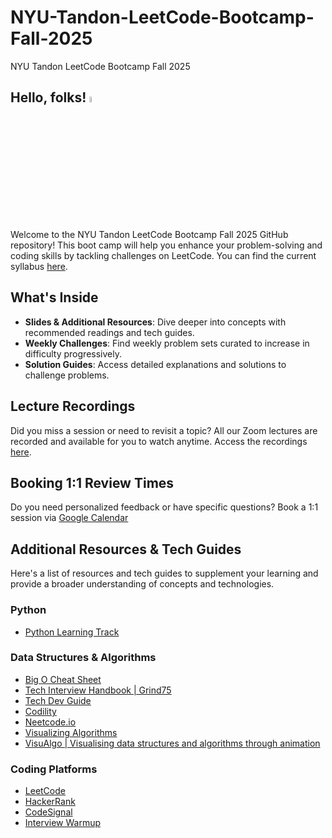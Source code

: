 # NYU-Tandon-LeetCode-Bootcamp-Fall-2025

NYU Tandon LeetCode Bootcamp Fall 2025

## Hello, folks! <img src="https://raw.githubusercontent.com/MartinHeinz/MartinHeinz/master/wave.gif" width=5% height=5% alt="Waving hand">

Welcome to the NYU Tandon LeetCode Bootcamp Fall 2025 GitHub repository! This boot camp will help you enhance your problem-solving and coding skills by tackling challenges on LeetCode. You can find the current syllabus [here](https://docs.google.com/document/u/1/d/18p3GwYn2aHC09SRuZvoEkLwJBTR46IJmAk_DY--FaDI/edit?tab=t.0&urp=gmail_link#heading=h.v2426a1xgwhc). 

## What's Inside

- **Slides & Additional Resources**: Dive deeper into concepts with recommended readings and tech guides.
- **Weekly Challenges**: Find weekly problem sets curated to increase in difficulty progressively.
- **Solution Guides**: Access detailed explanations and solutions to challenge problems.

## Lecture Recordings

Did you miss a session or need to revisit a topic? All our Zoom lectures are recorded and available for you to watch anytime. Access the recordings [here](https://docs.google.com/document/d/1mILG70B3gFs3nppF_UOAJtKeytdybiwmGResf_AZp_M/edit?tab=t.0). 

## Booking 1:1 Review Times

Do you need personalized feedback or have specific questions? Book a 1:1 session via [Google Calendar](https://calendar.app.google/FK96gcVeQNTgSV4e6)

## Additional Resources & Tech Guides

Here's a list of resources and tech guides to supplement your learning and provide a broader understanding of concepts and technologies.

### Python

- [Python Learning Track](https://exercism.org/tracks/python)

### Data Structures & Algorithms

- [Big O Cheat Sheet](https://www.bigocheatsheet.com/)
- [Tech Interview Handbook | Grind75](https://www.techinterviewhandbook.org)
- [Tech Dev Guide](https://techdevguide.withgoogle.com/paths/data-structures-and-algorithms/)
- [Codility](https://app.codility.com/programmers/lessons/1-iterations/)
- [Neetcode.io](https://neetcode.io/roadmap)
- [Visualizing Algorithms](https://www.cs.usfca.edu/~galles/visualization/Algorithms.html)
- [VisuAlgo | Visualising data structures and algorithms through animation](https://visualgo.net/en)

### Coding Platforms

- [LeetCode](https://leetcode.com/)
- [HackerRank](https://www.hackerrank.com/)
- [CodeSignal](https://codesignal.com)
- [Interview Warmup](https://grow.google/certificates/interview-warmup/)
